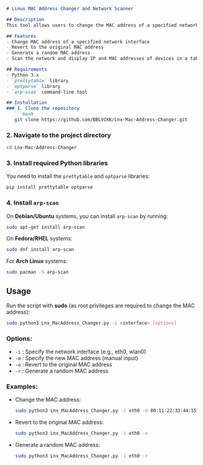 ```markdown
# Linux MAC Address Changer and Network Scanner

## Description
This tool allows users to change the MAC address of a specified network interface, revert it to the original MAC address, generate a random MAC address, and scan the network to display IP and MAC addresses of connected devices.

## Features
- Change MAC address of a specified network interface
- Revert to the original MAC address
- Generate a random MAC address
- Scan the network and display IP and MAC addresses of devices in a table format

## Requirements
- Python 3.x
- `prettytable` library
- `optparse` library
- `arp-scan` command-line tool

## Installation
### 1. Clone the repository
   ```bash
   git clone https://github.com/BBLVCKK/Lnx-Mac-Address-Changer.git
   ```

### 2. Navigate to the project directory
   ```bash
   cd Lnx-Mac-Address-Changer
   ```

### 3. Install required Python libraries
   You need to install the `prettytable` and `optparse` libraries:
   ```bash
   pip install prettytable optparse
   ```

### 4. Install `arp-scan`
   On **Debian/Ubuntu** systems, you can install `arp-scan` by running:
   ```bash
   sudo apt-get install arp-scan
   ```

   On **Fedora/RHEL** systems:
   ```bash
   sudo dnf install arp-scan
   ```

   For **Arch Linux** systems:
   ```bash
   sudo pacman -S arp-scan
   ```

## Usage
Run the script with **sudo** (as root privileges are required to change the MAC address):
   ```bash
   sudo python3 Lnx_MacAddress_Changer.py -i <interface> [options]
   ```

### Options:
- `-i` : Specify the network interface (e.g., eth0, wlan0)
- `-m` : Specify the new MAC address (manual input)
- `-o` : Revert to the original MAC address
- `-r` : Generate a random MAC address

### Examples:
- Change the MAC address:
   ```bash
   sudo python3 Lnx_MacAddress_Changer.py -i eth0 -m 00:11:22:33:44:55
   ```

- Revert to the original MAC address:
   ```bash
   sudo python3 Lnx_MacAddress_Changer.py -i eth0 -o
   ```

- Generate a random MAC address:
   ```bash
   sudo python3 Lnx_MacAddress_Changer.py -i eth0 -r
   ```